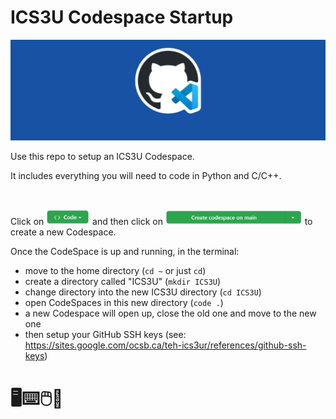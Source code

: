 # ICS3U Codespace Startup
<img src="https://github.com/Mr-Coxall/ICS3U-Codespace-Startup/raw/main/images/github-codespaces.png" alt="github-codespaces" class="center">

Use this repo to setup an ICS3U Codespace.

It includes everything you will need to code in Python and C/C++.

<br>

Click on <img src="https://github.com/Mr-Coxall/ICS3U-Codespace-Startup/raw/main/images/code.png" alt="code" height="25"> and then click on <img src="https://github.com/Mr-Coxall/ICS3U-Codespace-Startup/raw/main/images/codespace.png" alt="codespace" height="25"> to create a new Codespace.

Once the CodeSpace is up and running, in the terminal:
- move to the home directory (`cd ~` or just `cd`)
- create a directory called "ICS3U" (`mkdir ICS3U`)
- change directory into the new ICS3U directory (`cd ICS3U`)
- open CodeSpaces in this new directory (`code .`)
- a new Codespace will open up, close the old one and move to the new one
- then setup your GitHub SSH keys (see: https://sites.google.com/ocsb.ca/teh-ics3ur/references/github-ssh-keys)

# 🖥️⌨️🖱️🥷